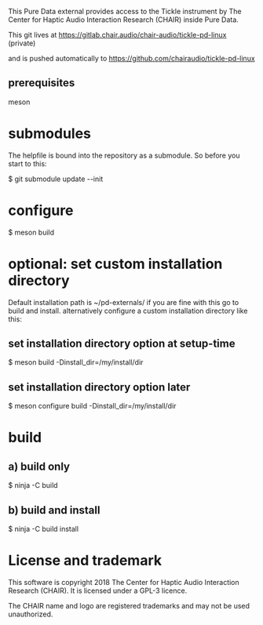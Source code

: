 This Pure Data external provides access to the Tickle instrument by The Center for Haptic Audio Interaction Research (CHAIR) inside Pure Data.

This git lives at https://gitlab.chair.audio/chair-audio/tickle-pd-linux (private)

and is pushed automatically to https://github.com/chairaudio/tickle-pd-linux

## prerequisites

meson

# submodules

The helpfile is bound into the repository as a submodule. So before you start to this:

$ git submodule update --init

# configure

$ meson build

# optional: set custom installation directory
Default installation path is ~/pd-externals/
if you are fine with this go to build and install. 
alternatively configure a custom installation directory like this:

## set installation directory option at setup-time

$ meson build -Dinstall_dir=/my/install/dir

## set installation directory option later

$ meson configure build -Dinstall_dir=/my/install/dir

# build
## a) build only

$ ninja -C build

## b) build and install

$ ninja -C build install

# License and trademark

This software is copyright 2018 The Center for Haptic Audio Interaction Research (CHAIR).
It is licensed under a GPL-3 licence.

The CHAIR name and logo are registered trademarks and may not be used unauthorized.
